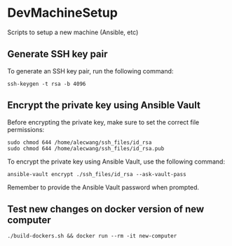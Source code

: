 # DevMachineSetup

Scripts to setup a new machine (Ansible, etc)
## Generate SSH key pair

To generate an SSH key pair, run the following command:

```shell
ssh-keygen -t rsa -b 4096
```

## Encrypt the private key using Ansible Vault

Before encrypting the private key, make sure to set the correct file permissions:

```shell
sudo chmod 644 /home/alecwang/ssh_files/id_rsa
sudo chmod 644 /home/alecwang/ssh_files/id_rsa.pub
```

To encrypt the private key using Ansible Vault, use the following command:

```shell
ansible-vault encrypt ./ssh_files/id_rsa --ask-vault-pass
```

Remember to provide the Ansible Vault password when prompted.

## Test new changes on docker version of new computer

```shell
./build-dockers.sh && docker run --rm -it new-computer
```